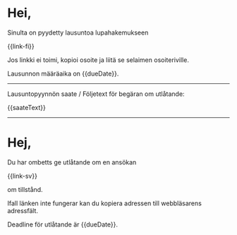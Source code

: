 # Hei,

Sinulta on pyydetty lausuntoa lupahakemukseen

{{link-fi}}

Jos linkki ei toimi, kopioi osoite ja liit&auml; se selaimen osoiteriville.

Lausunnon m&auml;&auml;r&auml;aika on {{dueDate}}.

---

Lausuntopyynn&ouml;n saate / F&ouml;ljetext f&ouml;r beg&auml;ran om utl&aring;tande:

{{saateText}}

---

# Hej,

Du har ombetts ge utl&aring;tande om en ans&ouml;kan

{{link-sv}}

om tillst&aring;nd.

Ifall l&auml;nken inte fungerar kan du kopiera adressen till webbl&auml;sarens adressf&auml;lt.

Deadline f&ouml;r utl&aring;tande &auml;r {{dueDate}}.


